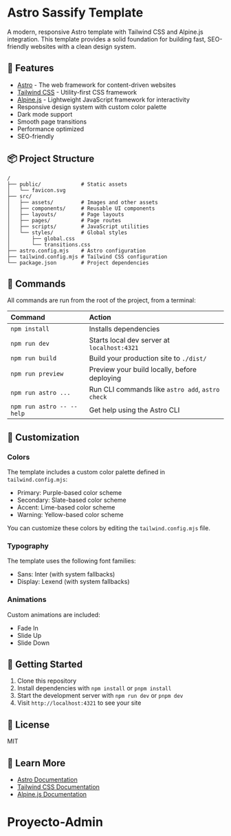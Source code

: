 # Astro Sassify Template

A modern, responsive Astro template with Tailwind CSS and Alpine.js integration. This template provides a solid foundation for building fast, SEO-friendly websites with a clean design system.

## 🚀 Features

- [Astro](https://astro.build/) - The web framework for content-driven websites
- [Tailwind CSS](https://tailwindcss.com/) - Utility-first CSS framework
- [Alpine.js](https://alpinejs.dev/) - Lightweight JavaScript framework for interactivity
- Responsive design system with custom color palette
- Dark mode support
- Smooth page transitions
- Performance optimized
- SEO-friendly

## 📦 Project Structure

```text
/
├── public/             # Static assets
│   └── favicon.svg
├── src/
│   ├── assets/         # Images and other assets
│   ├── components/     # Reusable UI components
│   ├── layouts/        # Page layouts
│   ├── pages/          # Page routes
│   ├── scripts/        # JavaScript utilities
│   └── styles/         # Global styles
│       ├── global.css
│       └── transitions.css
├── astro.config.mjs    # Astro configuration
├── tailwind.config.mjs # Tailwind CSS configuration
└── package.json        # Project dependencies
```

## 🧞 Commands

All commands are run from the root of the project, from a terminal:

| Command                   | Action                                           |
| :------------------------ | :----------------------------------------------- |
| `npm install`             | Installs dependencies                            |
| `npm run dev`             | Starts local dev server at `localhost:4321`      |
| `npm run build`           | Build your production site to `./dist/`          |
| `npm run preview`         | Preview your build locally, before deploying     |
| `npm run astro ...`       | Run CLI commands like `astro add`, `astro check` |
| `npm run astro -- --help` | Get help using the Astro CLI                     |

## 🎨 Customization

### Colors

The template includes a custom color palette defined in `tailwind.config.mjs`:

- Primary: Purple-based color scheme
- Secondary: Slate-based color scheme
- Accent: Lime-based color scheme
- Warning: Yellow-based color scheme

You can customize these colors by editing the `tailwind.config.mjs` file.

### Typography

The template uses the following font families:

- Sans: Inter (with system fallbacks)
- Display: Lexend (with system fallbacks)

### Animations

Custom animations are included:
- Fade In
- Slide Up
- Slide Down

## 🚀 Getting Started

1. Clone this repository
2. Install dependencies with `npm install` or `pnpm install`
3. Start the development server with `npm run dev` or `pnpm dev`
4. Visit `http://localhost:4321` to see your site

## 📝 License

MIT

## 👀 Learn More

- [Astro Documentation](https://docs.astro.build)
- [Tailwind CSS Documentation](https://tailwindcss.com/docs)
- [Alpine.js Documentation](https://alpinejs.dev/start-here)
# Proyecto-Admin
